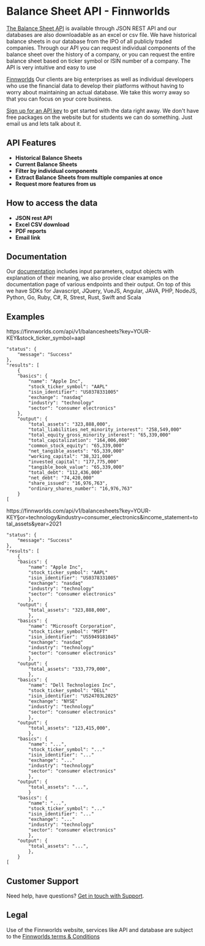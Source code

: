 
<h1>Balance Sheet API - Finnworlds</h1>

<p><a href="https://finnworlds.com/finance-data/balance-sheet-api/">The Balance Sheet API</a> is available through JSON REST API and our databases are also downloadable as an excel or csv file.  We have historical balance sheets in our database from the IPO of all publicly traded companies. Through our API you can request individual components of the balance sheet over the history of a company, or you can request the entire balance sheet based on ticker symbol or ISIN number of a company. The API is very intuitive and easy to use</p>



<p><a href="https://finnworlds.com/">Finnworlds</a> Our clients are big enterprises as well as individual developers who use the financial data to develop their platforms without having to worry about maintaining an actual database. We take this worry away so that you can focus on your core business.</p>




<p><a href="https://finnworlds.com/pricing">Sign up for an API key</a> to get started with the data right away. We don't have free packages on the website but for students we can do something. Just email us and lets talk about it.</p>



<h2>API Features</h2>



<ul><li><strong>Historical Balance Sheets</strong></li><li><strong>Current Balance Sheets</strong></li><li><strong>Filter by individual components</strong></li><li><strong>Extract Balance Sheets from multiple companies at once</strong></li><li><strong>Request more features from us</strong></li></ul>


<h2>How to access the data</h2>



<ul><li><strong>JSON rest API</strong></li><li><strong>Excel CSV download</strong></li><li><strong>PDF reports</strong></li><li><strong>Email link</strong></li></ul>



<h2>Documentation</h2>



Our <a href="https://finnworlds.com/documentation">documentation</a> includes input parameters, output objects with explanation of their meaning, we also provide clear examples on the documentation page of various endpoints and their output. On top of this we have SDKs for Javascript, JQuery, VueJS, Angular, JAVA, PHP, NodeJS, Python, Go, Ruby, C#, R, Strest, Rust, Swift and Scala</p>


<h2>Examples</h2>




<p>https://finnworlds.com/api/v1/balancesheets?key=YOUR-KEY&stock_ticker_symbol=aapl</p>



    "status": {
        "message": "Success"
    },
    "results": [
        {
        "basics": {
            "name": "Apple Inc",
            "stock_ticker_symbol": "AAPL"
            "isin_identifier": "US0378331005"
            "exchange": "nasdaq"
            "industry": "technology"
            "sector": "consumer electronics"
        },
        "output": {
            "total_assets": "323,888,000",
            "total_liabilities_net_minority_interest": "258,549,000"
            "total_equity_gross_minority_interest": "65,339,000"
            "total_capitalization": "164,006,000"
            "common_stock_equity": "65,339,000"
            "net_tangible_assets": "65,339,000"
            "working_capital": "38,321,000"
            "invested_capital": "177,775,000"
            "tangible_book_value": "65,339,000"
            "total_debt": "112,436,000"
            "net_debt": "74,420,000"
            "share_issued": "16,976,763",
            "ordinary_shares_number": "16,976,763"
        }
    [





<p>https://finnworlds.com/api/v1/balancesheets?key=YOUR-KEY&sector=technology&industry=consumer_electronics&income_statement=total_assets&year=2021</p>





    "status": {
        "message": "Success"
    },
    "results": [
        {
        "basics": {
            "name": "Apple Inc",
            "stock_ticker_symbol": "AAPL"
            "isin_identifier": "US0378331005"
            "exchange": "nasdaq"
            "industry": "technology"
            "sector": "consumer electronics"
            },
        "output": {
            "total_assets": "323,888,000",
            },
        "basics": {
            "name": "Microsoft Corporation",
            "stock_ticker_symbol": "MSFT"
            "isin_identifier": "US5949181045"
            "exchange": "nasdaq"
            "industry": "technology"
            "sector": "consumer electronics"
            },
        "output": {
            "total_assets": "333,779,000",
            },
        "basics": {
            "name": "Dell Technologies Inc",
            "stock_ticker_symbol": "DELL"
            "isin_identifier": "US24703L2025"
            "exchange": "NYSE"
            "industry": "technology"
            "sector": "consumer electronics"
            },
        "output": {
            "total_assets": "123,415,000",
            },
        "basics": {
            "name": "...",
            "stock_ticker_symbol": "..."
            "isin_identifier": "..."
            "exchange": "..."
            "industry": "technology"
            "sector": "consumer electronics"
            },
        "output": {
            "total_assets": "...",
            }
        "basics": {
            "name": "...",
            "stock_ticker_symbol": "..."
            "isin_identifier": "..."
            "exchange": "..."
            "industry": "technology"
            "sector": "consumer electronics"
            },
        "output": {
            "total_assets": "...",
            },
        }
    [




<h2>Customer Support</h2>

<p>Need help, have questions? <a href="mailto:support@finnworlds.com">Get in touch with Support</a>.</p>

<h2>Legal</h2>

<p>Use of the Finnworlds website, services like API and database are subject to the&nbsp;<a href="https://finnworlds.com/legal/terms-and-conditions-on-finnworlds-data/">Finnworlds terms &amp; Conditions</a></p>
